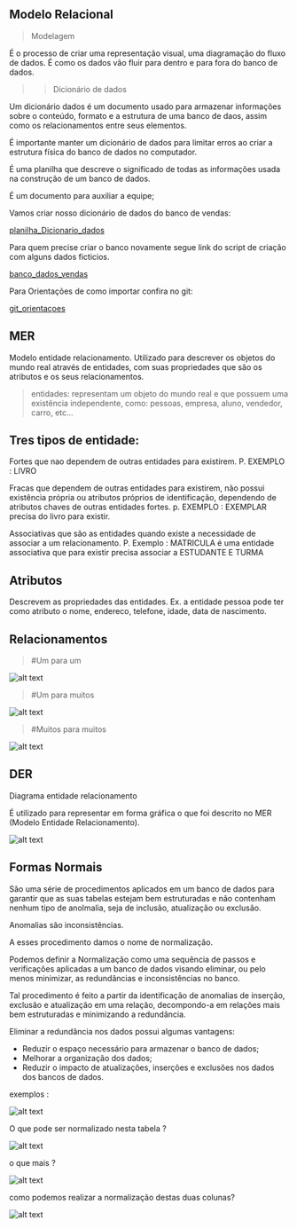 Modelo Relacional 
---
> Modelagem

É o processo de criar uma representação visual, uma diagramação do fluxo de dados. 
É como os dados vão fluir para dentro e para fora do banco de dados.

>> Dicionário de dados

Um dicionário dados é um documento usado para armazenar informações sobre o conteúdo, formato e a estrutura de uma banco de daos, assim como os relacionamentos entre seus elementos.

É importante manter um dicionário de dados para limitar erros ao criar a estrutura física do banco de dados no computador.

É uma planilha que descreve o significado de todas as informações usada na construção de um banco de dados.

É um documento para auxiliar a equipe;

Vamos criar nosso dicionário de dados do banco de vendas:

[planilha_Dicionario_dados](https://github.com/ferreirabs01/v_etinerario_2024/raw/main/bancoDados/documento/Dicion%C3%A1rio%20de%20dados.xlsx)

Para quem precise criar o banco novamente segue link do script de criação com alguns dados ficticios.

[banco_dados_vendas](https://github.com/ferreirabs01/v_etinerario_2024/raw/main/bancoDados/documento/vendas.zip)

Para Orientações de como importar confira no git: 

[git_orientaçoes](https://github.com/ferreirabs01/v_etinerario_2024/tree/main/bancoDados/instalacoes)



MER
---
Modelo entidade relacionamento.
Utilizado para descrever os objetos do mundo real através de entidades, com suas propriedades que são os atributos e os seus relacionamentos.

>entidades:
representam um objeto do mundo real e que possuem uma existência independente, como: pessoas, empresa, aluno, vendedor, carro, etc...

Tres tipos de entidade:
---
Fortes que nao dependem de outras entidades para existirem.
P. EXEMPLO : LIVRO 

Fracas que dependem de outras entidades para existirem, não possui existência própria ou atributos próprios de identificação, dependendo de atributos chaves de outras entidades fortes.
p. EXEMPLO : EXEMPLAR precisa do livro para existir.

Associativas que são as entidades quando existe a necessidade de associar a um relacionamento.
P. Exemplo : MATRICULA é uma entidade associativa que para existir precisa associar a ESTUDANTE E TURMA

Atributos
---
Descrevem as propriedades das entidades. Ex. a entidade pessoa pode ter como atributo o nome, endereco, telefone, idade, data de nascimento.

Relacionamentos
---
> #Um para um

![alt text](./img/um_p_um.png)


> #Um para muitos 

![alt text](./img/um_p_muitos.png)

> #Muitos para muitos 

![alt text](./img/muitos_p_muitos.png)



DER
---
Diagrama entidade relacionamento

É utilizado para representar em forma gráfica o que foi descrito no MER (Modelo Entidade Relacionamento).

![alt text](./img/DER.png)

Formas Normais 
---
São uma série de procedimentos aplicados em um banco de dados para garantir que as suas tabelas estejam bem estruturadas e não contenham nenhum tipo de anolmalia, seja de inclusão, atualização ou exclusão.

Anomalias são inconsistências.

A esses procedimento damos o nome de normalização.

Podemos definir a Normalização como uma sequência de passos e verificações aplicadas a um banco de dados visando eliminar, ou pelo menos minimizar, as redundâncias e inconsistências no banco.

Tal procedimento é feito a partir da identificação de anomalias de inserção, exclusão e atualização em uma relação, decompondo-a em relações mais bem estruturadas e minimizando a redundância.

Eliminar a redundância nos dados possui algumas vantagens:

* Reduzir o espaço necessário para armazenar o banco de dados;
* Melhorar a organização dos dados;
* Reduzir o impacto de atualizações, inserções e exclusões nos dados dos bancos de dados.

exemplos :

![alt text](./img/normaliza01.png)

O que pode ser normalizado nesta tabela ?

![alt text](./img/normaliza02.png)

o que mais ?

![alt text](./img/normaliza03.png)

como podemos realizar a normalização destas duas colunas?

![alt text](./img/normaliza04.png)





